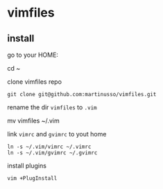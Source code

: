# vimfiles

## install

go to your HOME:

cd ~

clone vimfiles repo

```
git clone git@github.com:martinusso/vimfiles.git
```

rename the dir `vimfiles` to `.vim`

mv vimfiles ~/.vim

link `vimrc` and `gvimrc` to yout home

```
ln -s ~/.vim/vimrc ~/.vimrc
ln -s ~/.vim/gvimrc ~/.gvimrc
```

install plugins

```
vim +PlugInstall
```

